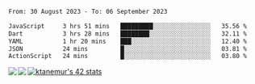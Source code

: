 <!--START_SECTION:waka-->

```txt
From: 30 August 2023 - To: 06 September 2023

JavaScript     3 hrs 51 mins   █████████░░░░░░░░░░░░░░░░   35.56 %
Dart           3 hrs 28 mins   ████████░░░░░░░░░░░░░░░░░   32.11 %
YAML           1 hr 20 mins    ███░░░░░░░░░░░░░░░░░░░░░░   12.40 %
JSON           24 mins         █░░░░░░░░░░░░░░░░░░░░░░░░   03.81 %
ActionScript   24 mins         █░░░░░░░░░░░░░░░░░░░░░░░░   03.80 %
```

<!--END_SECTION:waka-->
<a href="https://github.com/anuraghazra/github-readme-stats">
  <img align="left" src="https://github-readme-stats.vercel.app/api?username=Tanesan&count_private=true&show_icons=true" />
<img align="left" src="https://github-readme-stats.vercel.app/api/top-langs/?username=Tanesan" />
</a>

[![ktanemur's 42 stats](https://badge42.vercel.app/api/v2/cl1wslf6s002109l771rng2w8/stats?cursusId=21&coalitionId=62)](https://github.com/JaeSeoKim/badge42)
